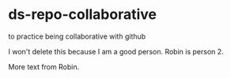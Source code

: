 # ds-repo-collaborative
to practice being collaborative with github

I won't delete this because I am a good person. 
Robin is person 2.  

More text from Robin.  